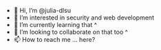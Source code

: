 - 👋 Hi, I’m @julia-dlsu
- 👀 I’m interested in security and web development
- 🌱 I’m currently learning that ^
- 💞️ I’m looking to collaborate on that too ^
- 📫 How to reach me ... here?

<!---
julia-dlsu/julia-dlsu is a ✨ special ✨ repository because its `README.md` (this file) appears on your GitHub profile.
You can click the Preview link to take a look at your changes.
--->
